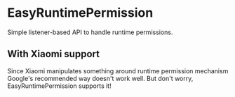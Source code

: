 # EasyRuntimePermission
Simple listener-based API to handle runtime permissions.

## With Xiaomi support
Since Xiaomi manipulates something around runtime permission mechanism Google's recommended way doesn't work well. But don't worry, EasyRuntimePermission supports it!

